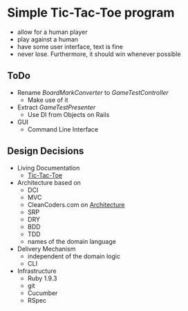 # Simple Tic-Tac-Toe program

- allow for a human player
- play against a human
- have some user interface, text is fine
- never lose.  Furthermore, it should win whenever possible


## ToDo

- Rename _BoardMarkConverter_ to _GameTestController_
  - Make use of it
- Extract _GameTestPresenter_
  - Use DI from Objects on Rails
- GUI
  - Command Line Interface


## Design Decisions

- Living Documentation
  - [Tic-Tac-Toe](http://www.relishapp.com/esambo/tic-tac-toe)
- Architecture based on
  - DCI
  - MVC
  - CleanCoders.com on [Architecture](http://www.cleancoders.com/codecast/clean-code-episode-7/show)
  - SRP
  - DRY
  - BDD
  - TDD
  - names of the domain language
- Delivery Mechanism
  - independent of the domain logic
  - CLI
- Infrastructure
  - Ruby 1.9.3
  - git
  - Cucumber
  - RSpec
